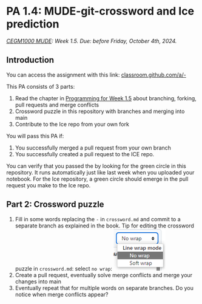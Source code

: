 # PA 1.4: MUDE-git-crossword and Ice prediction
*[CEGM1000 MUDE](http://mude.citg.tudelft.nl/): Week 1.5. Due: before Friday, October 4th, 2024.*

## Introduction

You can access the assignment with this link: [classroom.github.com/a/-](https://classroom.github.com/a/-)

This PA consists of 3 parts:

1. Read the chapter in [Programming for Week 1.5](https://mude.citg.tudelft.nl/2024/book/programming/week_1_5.html) about branching, forking, pull requests and merge conflicts
2. Crossword puzzle in this repository with branches and merging into main
3. Contribute to the Ice repo from your own fork

You will pass this PA if:
1. You successfully merged a pull request from your own branch
2. You successfully created a pull request to the ICE repo.

You can verify that you passed the by looking for the green circle in this repository. It runs automatically just like last week when you uploaded your notebook.
For the Ice repository, a green circle should emerge in the pull request you make to the Ice repo.

## Part 2: Crossword puzzle

1. Fill in some words replacing the `-` in `crossword.md` and commit to a separate branch as explained in the book. Tip for editing the crossword puzzle in `crossword.md`: select `no wrap`: ![no wrap](auxiliary_files/no_wrap.png)
2. Create a pull request, eventually solve merge conflicts and merge your changes into main
3. Eventually repeat that for multiple words on separate branches. Do you notice when merge conflicts appear?

